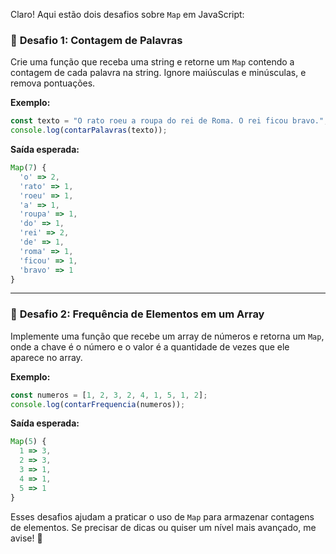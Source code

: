 Claro! Aqui estão dois desafios sobre `Map` em JavaScript:

### 🔹 **Desafio 1: Contagem de Palavras**

Crie uma função que receba uma string e retorne um `Map` contendo a contagem de cada palavra na string. Ignore maiúsculas e minúsculas, e remova pontuações.

**Exemplo:**

```js
const texto = "O rato roeu a roupa do rei de Roma. O rei ficou bravo.";
console.log(contarPalavras(texto));
```

**Saída esperada:**

```js
Map(7) {
  'o' => 2,
  'rato' => 1,
  'roeu' => 1,
  'a' => 1,
  'roupa' => 1,
  'do' => 1,
  'rei' => 2,
  'de' => 1,
  'roma' => 1,
  'ficou' => 1,
  'bravo' => 1
}
```

---

### 🔹 **Desafio 2: Frequência de Elementos em um Array**

Implemente uma função que recebe um array de números e retorna um `Map`, onde a chave é o número e o valor é a quantidade de vezes que ele aparece no array.

**Exemplo:**

```js
const numeros = [1, 2, 3, 2, 4, 1, 5, 1, 2];
console.log(contarFrequencia(numeros));
```

**Saída esperada:**

```js
Map(5) {
  1 => 3,
  2 => 3,
  3 => 1,
  4 => 1,
  5 => 1
}
```

Esses desafios ajudam a praticar o uso de `Map` para armazenar contagens de elementos. Se precisar de dicas ou quiser um nível mais avançado, me avise! 🚀
